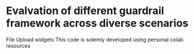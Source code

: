 Evalvation of different guardrail framework across diverse scenarios 
=====

File  Upload widgets 
This code is solemly developed using personal colab resources 
